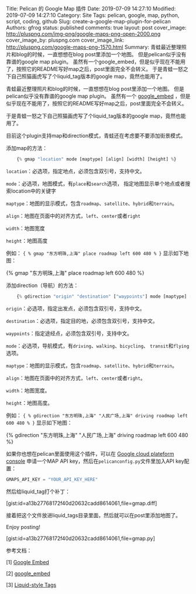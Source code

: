 Title: Pelican 的 Google Map 插件
Date: 2019-07-09 14:27:10
Modified: 2019-07-09 14:27:10
Category: Site
Tags: pelican, google, map, python, script, coding, github
Slug: create-a-google-map-plugin-for-pelican
Authors: gfrog
status: published
comments: true
layout: post
cover_image: http://pluspng.com/img-png/google-maps-png-open-2000.png
cover_image_by: pluspng.com
cover_image_link: http://pluspng.com/google-maps-png-1570.html
Summary: 青蛙最近整理照片和blog的时候，一直想想在blog post里添加一个地图。 但是pelican似乎没有靠谱的google map plugin。 虽然有一个google_embed，但是似乎现在不能用了，按照它的README写好map之后，post里面完全不会转义。 于是青蛙一怒之下自己照猫画虎写了个liquid_tag版本的google map，竟然也能用了。


青蛙最近整理照片和blog的时候，一直想想在blog post里添加一个地图。
但是pelican似乎没有靠谱的google map plugin。
虽然有一个
[google_embed](https://pypi.org/project/google_embed/)
，但是似乎现在不能用了，按照它的README写好map之后，post里面完全不会转义。

于是青蛙一怒之下自己照猫画虎写了个liquid_tag版本的google map，竟然也能用了。

目前这个plugin支持map和direction模式，青蛙还在考虑要不要添加街景模式。

添加map的方法：
```php
    {% gmap "location" mode [maptype] [align] [width] [height] %}
```
`location`：必选项，指定地点，必须包含双引号，支持中文。

`mode`：必选项，地图模式，有`place`和`search`选项，
指定地图显示单个地点或者搜索location中的关键字

`maptype`：地图的显示模式，包含`roadmap`、`satellite`、`hybrid`和`terrain`。

`align`：地图在页面中的对齐方式，`left`、`center`或者`right`

`width`：地图宽度

`height`：地图高度

例如： `{ % gmap "东方明珠,上海" place roadmap left 600 480 % }` 显示如下地图：

{% gmap "东方明珠,上海" place roadmap left 600 480 %}



添加direction（导航）的方法：
```php
    {% gdirection "origin" "destination" ["waypoints"] mode [maptype] [align] [width] [height] %}
```
`origin`：必选项，指定出发点，必须包含双引号，支持中文。

`destination`：必选项，指定目的地，必须包含双引号，支持中文。

`waypoints`：指定途经点，必须包含双引号，支持中文。

`mode`：必选项，导航模式，有`driving`、`walking`、`bicycling`、
`transit`和`flying`选项。

`maptype`：地图的显示模式，包含`roadmap`、`satellite`、`hybrid`和`terrain`。

`align`：地图在页面中的对齐方式，`left`、`center`或者`right`。

`width`：地图宽度。

`height`：地图高度。

例如： `{ % gdirection "东方明珠,上海" "人民广场,上海" driving roadmap left 600 480 % }` 显示如下地图：

{% gdirection "东方明珠,上海" "人民广场,上海" driving roadmap left 600 480 %}

如果你也想在pelican里面使用这个插件，可以在
[Google cloud plateform console](https://console.cloud.google.com/projectselector2/google/maps-apis/api-list?supportedpurview=project&project&folder&organizationId)
申请一个MAP API key，然后在`pelicanconfig.py`文件里加入API key配置：
```python
GMAPS_API_KEY = "YOUR_API_KEY_HERE"
```

然后给liquid_tag打个补丁：

[gist:id=a13b27768172f40d20632cadd8614061,file=gmap.diff]

接着把这个文件放进liquid_tags目录里面，然后就可以在post里添加地图了。

Enjoy posting!

[gist:id=a13b27768172f40d20632cadd8614061,file=gmap.py]


参考文档：

\[1\] [Google Embed](http://iza.ac/posts/2014/03/google-embed/)

\[2\] [google_embed](https://pypi.org/project/google_embed/)

\[3\] [Liquid-style Tags](https://github.com/getpelican/pelican-plugins/blob/master/liquid_tags/Readme.md)



